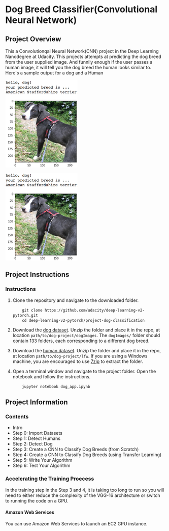 [//]: # (Image References)

[image1]: ./images/sample_dog_output.png "dog"
[image2]: ./images/sample_human_output.png "human"


# Dog Breed Classifier(Convolutional Neural Network)

## Project Overview

This a Convolutionqal Neural Network(CNN) project in the Deep Learning Nanodegree at Udacity. This projects attempts at predicting the dog breed from the user supplied image.
And funnily enough if the user passes a human image, it will tell you the dog breed the human looks similar to.
Here's a sample output for a dog and a Human

![dog][image1]

![human][image1]

## Project Instructions

### Instructions

1. Clone the repository and navigate to the downloaded folder.
	
	```	
		git clone https://github.com/udacity/deep-learning-v2-pytorch.git
		cd deep-learning-v2-pytorch/project-dog-classification
	```
2. Download the [dog dataset](https://s3-us-west-1.amazonaws.com/udacity-aind/dog-project/dogImages.zip).  Unzip the folder and place it in the repo, at location `path/to/dog-project/dogImages`.  The `dogImages/` folder should contain 133 folders, each corresponding to a different dog breed.
3. Download the [human dataset](http://vis-www.cs.umass.edu/lfw/lfw.tgz).  Unzip the folder and place it in the repo, at location `path/to/dog-project/lfw`.  If you are using a Windows machine, you are encouraged to use [7zip](http://www.7-zip.org/) to extract the folder. 
4. Open a terminal window and navigate to the project folder. Open the notebook and follow the instructions.

	```
		jupyter notebook dog_app.ipynb
	```
  
  ## Project Information
  
  ### Contents
  
  * Intro
  * Step 0: Import Datasets
  * Step 1: Detect Humans
  * Step 2: Detect Dog
  * Step 3: Create a CNN to Classify Dog Breeds (from Scratch)
  * Step 4: Create a CNN to Classify Dog Breeds (using Transfer Learning)
  * Step 5: Write Your Algorithm
  * Step 6: Test Your Algorithm
  
  ### Accelerating the Training Proecess
  
  In the training step in the Step 3 and 4, it is taking too long to run so you will need to either reduce the complexity of the VGG-16 architecture or switch to running the code on a GPU.
  
  #### Amazon Web Services
  
  You can use Amazon Web Services to launch an EC2 GPU instance.
